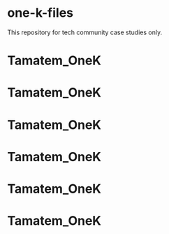 # one-k-files
This repository for tech community case studies only.
# Tamatem_OneK
# Tamatem_OneK
# Tamatem_OneK
# Tamatem_OneK
# Tamatem_OneK
# Tamatem_OneK
